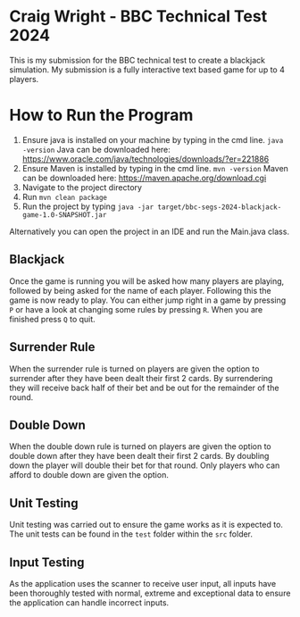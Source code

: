 # Craig Wright - BBC Technical Test 2024

This is my submission for the BBC technical test to create a blackjack simulation.
My submission is a fully interactive text based game for up to 4 players.

# How to Run the Program

1. Ensure java is installed on your machine by typing in the cmd line.
	`` java -version ``
	Java can be downloaded here: 	https://www.oracle.com/java/technologies/downloads/?er=221886
2. Ensure Maven is installed by typing in the cmd line.
	``mvn -version``
	Maven can be downloaded here: https://maven.apache.org/download.cgi
3. Navigate to the project directory
4. Run ``mvn clean package``
5. Run the project by typing 
	``java -jar target/bbc-segs-2024-blackjack-game-1.0-SNAPSHOT.jar``

Alternatively you can open the project in an IDE and run the Main.java class.

## Blackjack

Once the game is running you will be asked how many players are playing, followed by being asked for the name of each player. 
Following this the game is now ready to play. You can either jump right in a game by pressing `P` or have a look at changing some rules by pressing `R`. When you are finished press `Q` to quit.

## Surrender Rule

When the surrender rule is turned on players are given the option to surrender after they have been dealt their first 2 cards. By surrendering they will receive back half of their bet and be out for the remainder of the round.

## Double Down

When the double down rule is turned on players are given the option to double down after they have been dealt their first 2 cards. By doubling down the player will double their bet for that round. Only players who can afford to double down are given the option.

## Unit Testing

Unit testing was carried out to ensure the game works as it is expected to. The unit tests can be found in the `test` folder within the `src` folder.

## Input Testing

As the application uses the scanner to receive user input, all inputs have been thoroughly tested with normal, extreme and exceptional data to ensure the application can handle incorrect inputs.  
